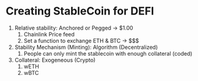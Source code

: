 # Creating StableCoin for DEFI 

1. Relative stability: Anchored or Pegged -> $1.00
    1. Chainlink Price feed
    2. Set a function to exchange ETH & BTC -> $$$
2. Stability Mechanism (Minting): Algorithm (Decentralized)
   1. People can only mint the stablecoin with enough collateral (coded)
3. Collateral: Exogeneous (Crypto)
    1. wETH
    2. wBTC